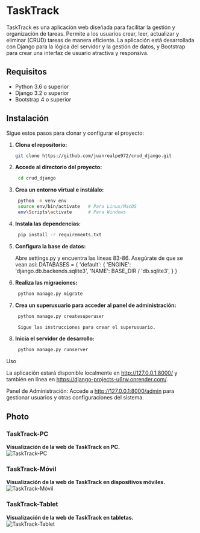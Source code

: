 # TaskTrack

TaskTrack es una aplicación web diseñada para facilitar la gestión y organización de tareas. Permite a los usuarios crear, leer, actualizar y eliminar (CRUD) tareas de manera eficiente. La aplicación está desarrollada con Django para la lógica del servidor y la gestión de datos, y Bootstrap para crear una interfaz de usuario atractiva y responsiva.

## Requisitos

- Python 3.6 o superior
- Django 3.2 o superior
- Bootstrap 4 o superior

## Instalación

Sigue estos pasos para clonar y configurar el proyecto:

1. **Clona el repositorio:**

   ```bash
   git clone https://github.com/juanrealpe972/crud_django.git

2. **Accede al directorio del proyecto:**

   ```bash
    cd crud_django

3. **Crea un entorno virtual e instálalo:**

   ```bash
    python -m venv env
    source env/bin/activate   # Para Linux/MacOS
    env\Scripts\activate      # Para Windows

4. **Instala las dependencias:**

   ```bash
    pip install -r requirements.txt

5. **Configura la base de datos:**

    Abre settings.py y encuentra las líneas 83-86. Asegúrate de que se vean así:
    DATABASES = {
    'default': {
        'ENGINE': 'django.db.backends.sqlite3',
        'NAME': BASE_DIR / 'db.sqlite3',
    }
}

6. **Realiza las migraciones:**

   ```bash
    python manage.py migrate

7. **Crea un superusuario para acceder al panel de administración:**

   ```bash
    python manage.py createsuperuser

    Sigue las instrucciones para crear el superusuario.

8. **Inicia el servidor de desarrollo:**

   ```bash
    python manage.py runserver

Uso

La aplicación estará disponible localmente en http://127.0.0.1:8000/ y también en línea en https://django-projects-u6rw.onrender.com/.

Panel de Administración: Accede a http://127.0.0.1:8000/admin para gestionar usuarios y otras configuraciones del sistema.

## Photo

### TaskTrack-PC
**Visualización de la web de TaskTrack en PC.**  
![TaskTrack-PC](https://co.pinterest.com/pin/618752436351392093/)

### TaskTrack-Móvil
**Visualización de la web de TaskTrack en dispositivos móviles.**  
![TaskTrack-Móvil](https://co.pinterest.com/pin/618752436351392092/)

### TaskTrack-Tablet
**Visualización de la web de TaskTrack en tabletas.**  
![TaskTrack-Tablet](https://co.pinterest.com/pin/618752436351392095/)
